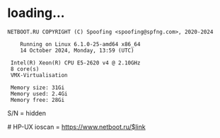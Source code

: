 # loading...
```
NETBOOT.RU COPYRIGHT (C) Spoofing <spoofing@spfng.com>, 2020-2024

	Running on Linux 6.1.0-25-amd64 x86_64
	14 October 2024, Monday, 13:59 (UTC)

 Intel(R) Xeon(R) CPU E5-2620 v4 @ 2.10GHz
 8 core(s)
 VMX-Virtualisation

 Memory size: 31Gi
 Memory used: 2.4Gi
 Memory free: 28Gi
```
S/N = hidden

\# HP-UX ioscan = https://www.netboot.ru/$link
